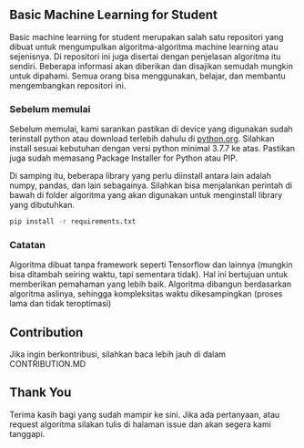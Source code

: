 ## Basic Machine Learning for Student
Basic machine learning for student merupakan salah satu repositori yang dibuat untuk mengumpulkan algoritma-algoritma machine learning atau sejenisnya. Di repositori ini juga disertai dengan penjelasan algoritma itu sendiri. Beberapa informasi akan diberikan dan disajikan semudah mungkin untuk dipahami. Semua orang bisa menggunakan, belajar, dan membantu mengembangkan repositori ini.

### Sebelum memulai
Sebelum memulai, kami sarankan pastikan di device yang digunakan sudah terinstall python atau download terlebih dahulu di [python.org](https://www.python.org/). Silahkan install sesuai kebutuhan dengan versi python minimal 3.7.7 ke atas. Pastikan juga sudah memasang Package Installer for Python atau PIP.

Di samping itu, beberapa library yang perlu diinstall antara lain adalah numpy, pandas, dan lain sebagainya. Silahkan bisa menjalankan perintah di bawah di folder algoritma yang akan digunakan untuk menginstall library yang dibutuhkan.

```bash
pip install -r requirements.txt
```

### Catatan
Algoritma dibuat tanpa framework seperti Tensorflow dan lainnya (mungkin bisa ditambah seiring waktu, tapi sementara tidak). Hal ini bertujuan untuk memberikan pemahaman yang lebih baik. Algoritma dibangun berdasarkan algoritma aslinya, sehingga kompleksitas waktu dikesampingkan (proses lama dan tidak teroptimasi)

## Contribution
Jika ingin berkontribusi, silahkan baca lebih jauh di dalam CONTRIBUTION.MD

## Thank You
Terima kasih bagi yang sudah mampir ke sini. Jika ada pertanyaan, atau request algoritma silakan tulis di halaman issue dan akan segera kami tanggapi.